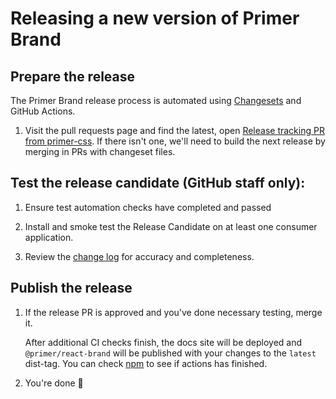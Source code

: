 # Releasing a new version of Primer Brand

## Prepare the release

The Primer Brand release process is automated using [Changesets] and GitHub Actions.

1. Visit the pull requests page and find the latest, open [Release tracking PR from primer-css](https://github.com/primer/react-brand/pulls/primer-css). If there isn't one, we'll need to build the next release by merging in PRs with changeset files.

## Test the release candidate (GitHub staff only):

1. Ensure test automation checks have completed and passed

1. Install and smoke test the Release Candidate on at least one consumer application.

1. Review the [change log] for accuracy and completeness.

## Publish the release

1. If the release PR is approved and you've done necessary testing, merge it.

   After additional CI checks finish, the docs site will be deployed and `@primer/react-brand` will be published with your changes to the `latest` dist-tag. You can check [npm](https://www.npmjs.com/package/@primer/react-brand?activeTab=versions) to see if actions has finished.

1. You're done 🎉

[change log]: ./CHANGELOG.md
[changesets]: https://github.com/atlassian/changesets
